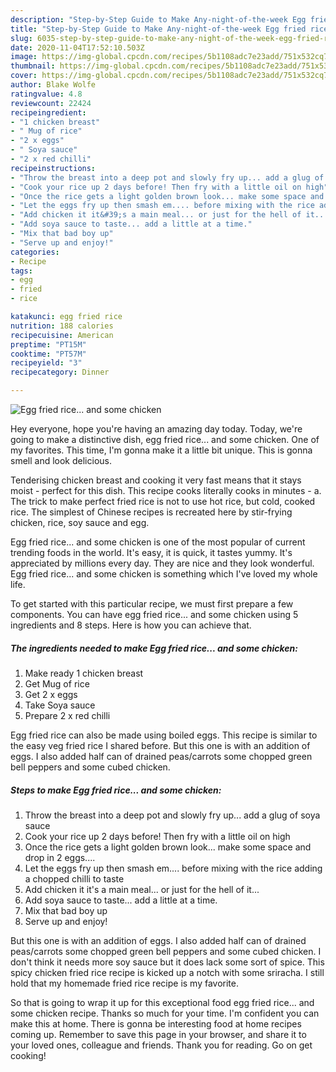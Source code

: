 ```yaml
---
description: "Step-by-Step Guide to Make Any-night-of-the-week Egg fried rice... and some chicken"
title: "Step-by-Step Guide to Make Any-night-of-the-week Egg fried rice... and some chicken"
slug: 6035-step-by-step-guide-to-make-any-night-of-the-week-egg-fried-rice-and-some-chicken
date: 2020-11-04T17:52:10.503Z
image: https://img-global.cpcdn.com/recipes/5b1108adc7e23add/751x532cq70/egg-fried-rice-and-some-chicken-recipe-main-photo.jpg
thumbnail: https://img-global.cpcdn.com/recipes/5b1108adc7e23add/751x532cq70/egg-fried-rice-and-some-chicken-recipe-main-photo.jpg
cover: https://img-global.cpcdn.com/recipes/5b1108adc7e23add/751x532cq70/egg-fried-rice-and-some-chicken-recipe-main-photo.jpg
author: Blake Wolfe
ratingvalue: 4.8
reviewcount: 22424
recipeingredient:
- "1 chicken breast"
- " Mug of rice"
- "2 x eggs"
- " Soya sauce"
- "2 x red chilli"
recipeinstructions:
- "Throw the breast into a deep pot and slowly fry up... add a glug of soya sauce"
- "Cook your rice up 2 days before! Then fry with a little oil on high"
- "Once the rice gets a light golden brown look... make some space and drop in 2 eggs...."
- "Let the eggs fry up then smash em.... before mixing with the rice adding a chopped chilli to taste"
- "Add chicken it it&#39;s a main meal... or just for the hell of it..."
- "Add soya sauce to taste... add a little at a time."
- "Mix that bad boy up"
- "Serve up and enjoy!"
categories:
- Recipe
tags:
- egg
- fried
- rice

katakunci: egg fried rice 
nutrition: 188 calories
recipecuisine: American
preptime: "PT15M"
cooktime: "PT57M"
recipeyield: "3"
recipecategory: Dinner

---
```



![Egg fried rice... and some chicken](https://img-global.cpcdn.com/recipes/5b1108adc7e23add/751x532cq70/egg-fried-rice-and-some-chicken-recipe-main-photo.jpg)

Hey everyone, hope you're having an amazing day today. Today, we're going to make a distinctive dish, egg fried rice... and some chicken. One of my favorites. This time, I'm gonna make it a little bit unique. This is gonna smell and look delicious.

Tenderising chicken breast and cooking it very fast means that it stays moist - perfect for this dish. This recipe cooks literally cooks in minutes - a. The trick to make perfect fried rice is not to use hot rice, but cold, cooked rice. The simplest of Chinese recipes is recreated here by stir-frying chicken, rice, soy sauce and egg.

Egg fried rice... and some chicken is one of the most popular of current trending foods in the world. It's easy, it is quick, it tastes yummy. It's appreciated by millions every day. They are nice and they look wonderful. Egg fried rice... and some chicken is something which I've loved my whole life.


To get started with this particular recipe, we must first prepare a few components. You can have egg fried rice... and some chicken using 5 ingredients and 8 steps. Here is how you can achieve that.

<!--inarticleads1-->

##### The ingredients needed to make Egg fried rice... and some chicken:

1. Make ready 1 chicken breast
1. Get  Mug of rice
1. Get 2 x eggs
1. Take  Soya sauce
1. Prepare 2 x red chilli


Egg fried rice can also be made using boiled eggs. This recipe is similar to the easy veg fried rice I shared before. But this one is with an addition of eggs. I also added half can of drained peas/carrots some chopped green bell peppers and some cubed chicken. 

<!--inarticleads2-->

##### Steps to make Egg fried rice... and some chicken:

1. Throw the breast into a deep pot and slowly fry up... add a glug of soya sauce
1. Cook your rice up 2 days before! Then fry with a little oil on high
1. Once the rice gets a light golden brown look... make some space and drop in 2 eggs....
1. Let the eggs fry up then smash em.... before mixing with the rice adding a chopped chilli to taste
1. Add chicken it it&#39;s a main meal... or just for the hell of it...
1. Add soya sauce to taste... add a little at a time.
1. Mix that bad boy up
1. Serve up and enjoy!


But this one is with an addition of eggs. I also added half can of drained peas/carrots some chopped green bell peppers and some cubed chicken. I don&#39;t think it needs more soy sauce but it does lack some sort of spice. This spicy chicken fried rice recipe is kicked up a notch with some sriracha. I still hold that my homemade fried rice recipe is my favorite. 

So that is going to wrap it up for this exceptional food egg fried rice... and some chicken recipe. Thanks so much for your time. I'm confident you can make this at home. There is gonna be interesting food at home recipes coming up. Remember to save this page in your browser, and share it to your loved ones, colleague and friends. Thank you for reading. Go on get cooking!
